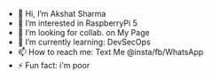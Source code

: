 - 👋 Hi, I’m Akshat Sharma
- 👀 I’m interested in RaspberryPi 5
- 💞️ I’m looking for collab. on My Page
- 🌱 I’m currently learning: DevSecOps
- 📫 How to reach me: Text Me @insta/fb/WhatsApp
- ⚡ Fun fact: i'm poor

<!---
r007-73rm1n41/r007-73rm1n41 is a ✨ special ✨ repository because its `README.md` (this file) appears on your GitHub profile.
You can click the Preview link to take a look at your changes.
--->

